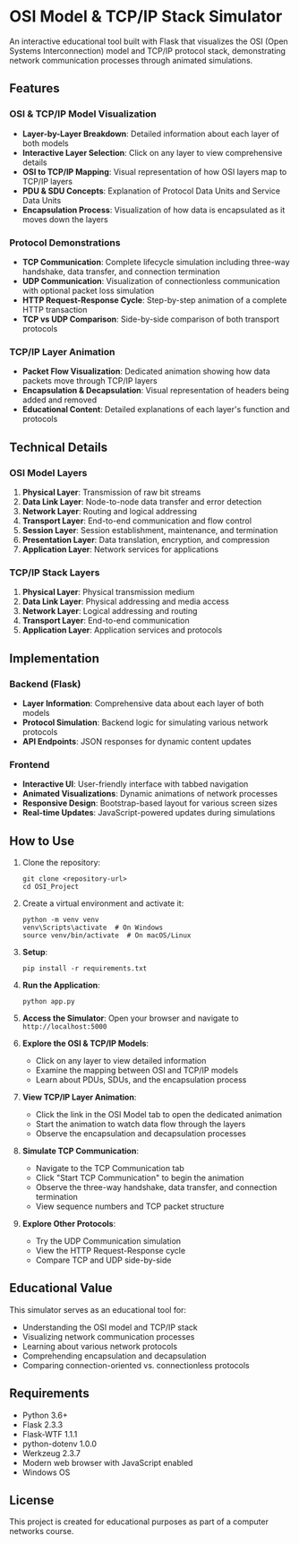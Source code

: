 # OSI Model & TCP/IP Stack Simulator

An interactive educational tool built with Flask that visualizes the OSI (Open Systems Interconnection) model and TCP/IP protocol stack, demonstrating network communication processes through animated simulations.

## Features

### OSI & TCP/IP Model Visualization
- **Layer-by-Layer Breakdown**: Detailed information about each layer of both models
- **Interactive Layer Selection**: Click on any layer to view comprehensive details
- **OSI to TCP/IP Mapping**: Visual representation of how OSI layers map to TCP/IP layers
- **PDU & SDU Concepts**: Explanation of Protocol Data Units and Service Data Units
- **Encapsulation Process**: Visualization of how data is encapsulated as it moves down the layers

### Protocol Demonstrations
- **TCP Communication**: Complete lifecycle simulation including three-way handshake, data transfer, and connection termination
- **UDP Communication**: Visualization of connectionless communication with optional packet loss simulation
- **HTTP Request-Response Cycle**: Step-by-step animation of a complete HTTP transaction
- **TCP vs UDP Comparison**: Side-by-side comparison of both transport protocols

### TCP/IP Layer Animation
- **Packet Flow Visualization**: Dedicated animation showing how data packets move through TCP/IP layers
- **Encapsulation & Decapsulation**: Visual representation of headers being added and removed
- **Educational Content**: Detailed explanations of each layer's function and protocols

## Technical Details

### OSI Model Layers
1. **Physical Layer**: Transmission of raw bit streams
2. **Data Link Layer**: Node-to-node data transfer and error detection
3. **Network Layer**: Routing and logical addressing
4. **Transport Layer**: End-to-end communication and flow control
5. **Session Layer**: Session establishment, maintenance, and termination
6. **Presentation Layer**: Data translation, encryption, and compression
7. **Application Layer**: Network services for applications

### TCP/IP Stack Layers
1. **Physical Layer**: Physical transmission medium
2. **Data Link Layer**: Physical addressing and media access
3. **Network Layer**: Logical addressing and routing
4. **Transport Layer**: End-to-end communication
5. **Application Layer**: Application services and protocols

## Implementation

### Backend (Flask)
- **Layer Information**: Comprehensive data about each layer of both models
- **Protocol Simulation**: Backend logic for simulating various network protocols
- **API Endpoints**: JSON responses for dynamic content updates

### Frontend
- **Interactive UI**: User-friendly interface with tabbed navigation
- **Animated Visualizations**: Dynamic animations of network processes
- **Responsive Design**: Bootstrap-based layout for various screen sizes
- **Real-time Updates**: JavaScript-powered updates during simulations

## How to Use

1. Clone the repository:
   ```
   git clone <repository-url>
   cd OSI_Project
   ```

2. Create a virtual environment and activate it:
   ```
   python -m venv venv
   venv\Scripts\activate  # On Windows
   source venv/bin/activate  # On macOS/Linux

3. **Setup**:
   ```
   pip install -r requirements.txt
   ```

4. **Run the Application**:
   ```
   python app.py
   ```

5. **Access the Simulator**:
   Open your browser and navigate to `http://localhost:5000`

6. **Explore the OSI & TCP/IP Models**:
   - Click on any layer to view detailed information
   - Examine the mapping between OSI and TCP/IP models
   - Learn about PDUs, SDUs, and the encapsulation process

7. **View TCP/IP Layer Animation**:
   - Click the link in the OSI Model tab to open the dedicated animation
   - Start the animation to watch data flow through the layers
   - Observe the encapsulation and decapsulation processes

8. **Simulate TCP Communication**:
   - Navigate to the TCP Communication tab
   - Click "Start TCP Communication" to begin the animation
   - Observe the three-way handshake, data transfer, and connection termination
   - View sequence numbers and TCP packet structure

9. **Explore Other Protocols**:
   - Try the UDP Communication simulation
   - View the HTTP Request-Response cycle
   - Compare TCP and UDP side-by-side

## Educational Value

This simulator serves as an educational tool for:
- Understanding the OSI model and TCP/IP stack
- Visualizing network communication processes
- Learning about various network protocols
- Comprehending encapsulation and decapsulation
- Comparing connection-oriented vs. connectionless protocols

## Requirements

- Python 3.6+
- Flask 2.3.3
- Flask-WTF 1.1.1
- python-dotenv 1.0.0
- Werkzeug 2.3.7
- Modern web browser with JavaScript enabled
- Windows OS

## License

This project is created for educational purposes as part of a computer networks course.

